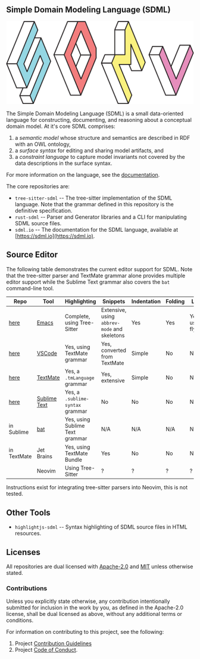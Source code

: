 ## Simple Domain Modeling Language (SDML)

![SDML Logo Text](https://raw.githubusercontent.com/sdm-lang/.github/main/profile/horizontal-text.svg)

The Simple Domain Modeling Language (SDML) is a small data-oriented language for constructing, documenting, and
reasoning about a conceptual domain model. At it's core SDML comprises:

1. a *semantic model* whose structure and semantics are described in RDF with an OWL ontology,
2. a *surface syntax* for editing and sharing model artifacts, and
3. a *constraint language* to capture model invariants not covered by the data descriptions in the surface syntax.

For more information on the language, see the [documentation](https://sdml.io/).

The core repositories are:

* `tree-sitter-sdml` -- The tree-sitter implementation of the SDML language. Note that the grammar defined in this
  repository is the definitive specification.
* `rust-sdml` -- Parser and Generator libraries and a CLI for manipulating SDML source files.
* `sdml.io` -- The documentation for the SDML language, available at [https://sdml.io](https://sdml.io).

## Source Editor

The following table demonstrates the current editor support for SDML. Note that the tree-sitter parser and TextMate
grammar alone provides multiple editor support while the Sublime Text grammar also covers the `bat` command-line tool.

| Repo                                                  | Tool                                         | Highlighting                     | Snippets                                     | Indentation | Folding | Linting             | CLI                         |
|-------------------------------------------------------|----------------------------------------------|----------------------------------|----------------------------------------------|-------------|---------|---------------------|-----------------------------|
| [here](https://github.com/sdm-lang/emacs-sdml-mode)   | [Emacs](https://www.gnu.org/software/emacs/) | Complete, using Tree-Sitter      | Extensive, using `abbrev-mode` and skeletons | Yes         | Yes     | Yes, using flycheck | Yes, including in org-mode. |
| [here](https://github.com/sdm-lang/sdml-vscode)      | [VSCode](https://code.visualstudio.com/)     | Yes, using TextMate grammar      | Yes, converted from TextMate                 | Simple      | No      | No                  | Partial                     |
| [here](https://github.com/sdm-lang/SDML.tmbundle)     | [TextMate](https://macromates.com/)          | Yes, a `.tmLanguage` grammar     | Yes, extensive                               | Simple      | No      | No                  | Partial                     |
| [here](https://github.com/sdm-lang/sdml-sublime-text) | [Sublime Text](https://www.sublimetext.com/) | Yes, a `.sublime-syntax` grammar | No                                           | No          | No      | No                  | No                          |
| in Sublime                                            | [bat](https://github.com/sharkdp/bat)        | Yes, using Sublime Text grammar  | N/A                                           | N/A          | N/A      | N/A                  | N/A                          |
| in TextMate                                           | Jet Brains                                   | Yes, using TextMate Bundle       | Yes                                          | No          | No      | No                  | No                          |
|                                                       | Neovim                                       | Using Tree-Sitter                | ?                                            | ?           | ?       | ?                   | ?                           |

Instructions exist for integrating tree-sitter parsers into Neovim, this is not tested.

## Other Tools

* `highlightjs-sdml` -- Syntax highlighting of SDML source files in HTML resources.

## Licenses

All repositories are dual licensed with [Apache-2.0](https://opensource.org/license/apache-2-0)
and [MIT](https://opensource.org/license/mit) unless otherwise stated.

### Contributions

Unless you explicitly state otherwise, any contribution intentionally submitted
for inclusion in the work by you, as defined in the Apache-2.0 license, shall
be dual licensed as above, without any additional terms or conditions.

For information on contributing to this project, see the following:

1. Project [Contribution Guidelines](./CONTRIBUTING.md)
1. Project [Code of Conduct](./CODE_OF_CONDUCT.md).

